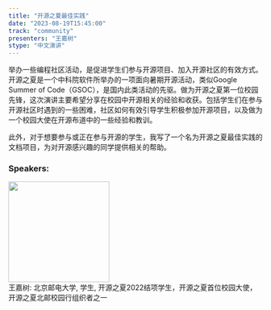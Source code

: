 ```yaml
---
title: "开源之夏最佳实践"
date: "2023-08-19T15:45:00" 
track: "community"
presenters: "王嘉树"
stype: "中文演讲"
---
```

举办一些编程社区活动，是促进学生们参与开源项目、加入开源社区的有效方式。开源之夏是一个中科院软件所举办的一项面向暑期开源活动，类似Google Summer of Code（GSOC），是国内此类活动的先驱。做为开源之夏第一位校园先锋，这次演讲主要希望分享在校园中开源相关的经验和收获。包括学生们在参与开源社区时遇到的一些困难，社区如何有效引导学生积极参加开源项目，以及做为一个校园大使在开源布道中的一些经验和教训。

此外，对于想要参与或正在参与开源的学生，我写了一个名为开源之夏最佳实践的文档项目，为对开源感兴趣的同学提供相关的帮助。
 ### Speakers: 
 <img src="https://img.bagevent.com/resource/20230605/2127415690.jpg" width="200" /><br>王嘉树: 北京邮电大学, 学生, 开源之夏2022结项学生，开源之夏首位校园大使，开源之夏北邮校园行组织者之一
 <br><br>